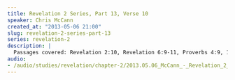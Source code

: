 ```yaml
--- 
title: Revelation 2 Series, Part 13, Verse 10
speaker: Chris McCann
created_at: "2013-05-06 21:00"
slug: revelation-2-series-part-13
series: revelation-2
description: |
  Passages covered: Revelation 2:10, Revelation 6:9-11, Proverbs 4:9, 1 Peter 5:4, 1 Corinthians 9:24-25, James 1:12.
audio: 
- /audio/studies/revelation/chapter-2/2013.05.06_McCann_-_Revelation_2_Series_Part_13.yaml
---
```

